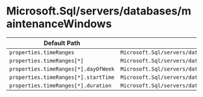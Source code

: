 # Microsoft.Sql/servers/databases/maintenanceWindows

| Default Path | Alias |
|---|---|
| `properties.timeRanges` | `Microsoft.Sql/servers/databases/maintenanceWindows/timeRanges` |
| `properties.timeRanges[*]` | `Microsoft.Sql/servers/databases/maintenanceWindows/timeRanges[*]` |
| `properties.timeRanges[*].dayOfWeek` | `Microsoft.Sql/servers/databases/maintenanceWindows/timeRanges[*].dayOfWeek` |
| `properties.timeRanges[*].startTime` | `Microsoft.Sql/servers/databases/maintenanceWindows/timeRanges[*].startTime` |
| `properties.timeRanges[*].duration` | `Microsoft.Sql/servers/databases/maintenanceWindows/timeRanges[*].duration` |

